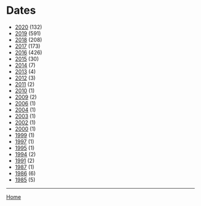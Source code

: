 # Dates

  * [2020](./2020/) (132)
  * [2019](./2019/) (591)
  * [2018](./2018/) (208)
  * [2017](./2017/) (173)
  * [2016](./2016/) (426)
  * [2015](./2015/) (30)
  * [2014](./2014/) (7)
  * [2013](./2013/) (4)
  * [2012](./2012/) (3)
  * [2011](./2011/) (2)
  * [2010](./2010/) (1)
  * [2009](./2009/) (2)
  * [2006](./2006/) (1)
  * [2004](./2004/) (1)
  * [2003](./2003/) (1)
  * [2002](./2002/) (1)
  * [2000](./2000/) (1)
  * [1999](./1999/) (1)
  * [1997](./1997/) (1)
  * [1995](./1995/) (1)
  * [1994](./1994/) (2)
  * [1991](./1991/) (2)
  * [1987](./1987/) (1)
  * [1986](./1986/) (6)
  * [1985](./1985/) (5)

----

[Home](../)
